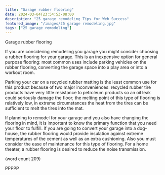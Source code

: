 ```yaml
---
title: "Garage rubber flooring"
date: 2024-03-04T23:54:53-08:00
description: "25 garage remodeling Tips for Web Success"
featured_image: "/images/25 garage remodeling.jpg"
tags: ["25 garage remodeling"]
---
```


Garage rubber flooring


If you are considering remodeling you garage you might 
consider choosing a rubber flooring for your garage. This 
is an inexpensive option for general purpose flooring: 
most common uses include parking vehicles on the 
rubber flooring, converting the garage space into a play 
area or into a workout room.

Parking your car on a recycled rubber matting is the 
least common use for this product because of two major 
inconveniences: recycled rubber tire products have very 
little resistance to petroleum products so an oil leak could 
seriously damage the floor; the melting point of this type 
of flooring is relatively low, in extreme circumstances the 
heat from the tires can be sufficient to melt the tires into 
the mat.

If planning to remodel for your garage and you 
also have changing the flooring in mind, it is important to 
know the primary function that you need your floor to 
fulfill. If you are going to convert your garage into a dog-
house, the rubber flooring would provide insulation 
against extreme temperatures of the cement as well as an 
extra cushioning. Also you must consider the ease of 
maintenance for this type of flooring.  For a home theater, 
a rubber flooring is desired to reduce the noise 
transmission. 

(word count 209)

PPPPP

